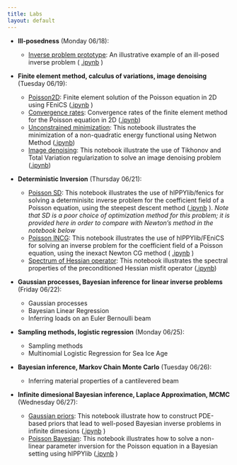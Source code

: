 ```yaml
---
title: Labs
layout: default
---
```


- **Ill-posedness** (Monday 06/18):
  - [Inverse problem prototype](notebooks/inverseProblemPrototype.html): An illustrative example of an ill-posed inverse problem ( [.ipynb](https://github.com/g2s3-2018/labs/blob/master/Labs/Lab1_Monday/inverseProblemPrototype.ipynb) )

- **Finite element method, calculus of variations, image denoising** (Tuesday 06/19):
  - [Poisson2D](notebooks/Poisson2D.html): Finite element solution of the Poisson equation in 2D using FEniCS ([.ipynb](https://github.com/g2s3-2018/labs/blob/master/Labs/Lab2_Tuesday/Poisson2D.ipynb) )
  - [Convergence rates](notebooks/ConvergeRates2D.html): Convergence rates of the finite element method for the Poisson equation in 2D ([.ipynb](https://github.com/g2s3-2018/labs/blob/master/Labs/Lab2_Tuesday/ConvergenceRates2D.ipynb))
  - [Unconstrained minimization](notebooks/UnconstrainedMinimization.html): This notebook illustrates the minimization of a non-quadratic energy functional using Netwon Method ([.ipynb](https://github.com/g2s3-2018/labs/blob/master/Labs/Lab2_Tuesday/UnconstrainedMinimization.ipynb))
  - [Image denoising](notebooks/ImageDenoising.html): This notebook illustrate the use of Tikhonov and Total Variation regularization to solve an image denoising problem ([.ipynb](https://github.com/g2s3-2018/labs/blob/master/Labs/Lab2_Tuesday/ImageDenoising/ImageDenoising.ipynb))
  
- **Deterministic Inversion** (Thursday 06/21):
  - [Poisson SD](notebooks/Poisson_SD.html): This notebook illustrates the use of hIPPYlib/fenics for solving a determinisitc inverse problem for the coefficient field of a Poisson equation, using the steepest descent method
  ([.ipynb](https://github.com/g2s3-2018/labs/blob/master/Labs/Lab4_Thursday/Poisson_SD.ipynb) ). *Note that SD is a poor choice of optimization method for this problem; it is provided here in order to compare with Newton’s method in the notebook below*
  - [Poisson INCG](notebooks/Poisson_INCG.html): This notebook illustrates the use of hIPPYlib/FEniCS for solving an inverse problem for the coefficient field of a Poisson equation, using the inexact Newton CG method ( [.ipynb](https://github.com/g2s3-2018/labs/blob/master/Labs/Lab4_Thursday/Poisson_INCG.ipynb) )
  - [Spectrum of Hessian operator](notebooks/HessianSpectrum.html): This notebook illustrates the spectral properties of the preconditioned Hessian misfit operator ([.ipynb](https://github.com/g2s3-2018/labs/blob/master/Labs/Lab4_Thursday/HessianSpectrum.ipynb))
   
- **Gaussian processes, Bayesian inference for linear inverse problems** (Friday 06/22):
  - Gaussian processes
  - Bayesian Linear Regression
  - Inferring loads on an Euler Bernoulli beam
  
- **Sampling methods, logistic regression** (Monday 06/25):
  - Sampling methods
  - Multinomial Logistic Regression for Sea Ice Age
  
- **Bayesian inference, Markov Chain Monte Carlo** (Tuesday 06/26):
  - Inferring material properties of a cantilevered beam
  
- **Infinite dimesional Bayesian inference, Laplace Approximation, MCMC** (Wednesday 06/27):
  - [Gaussian priors](notebooks/Gaussian_priors.html): This notebook illustrate how to construct PDE-based priors that lead to well-posed Bayesian inverse problems in infinite dimesions ([.ipynb](https://github.com/g2s3-2018/labs/blob/master/Labs/Lab8_Wednesday/Gaussian_priors.ipynb) )
  - [Poisson Bayesian](notebooks/SubsurfaceBayesian.html): This notebook illustrates how to solve a non-linear parameter inversion for the Poisson equation in a Bayesian setting using hIPPYlib ([.ipynb](https://github.com/g2s3-2018/labs/blob/master/Labs/Lab8_Wednesday/SubsurfaceBayesian.ipynb) )


 
